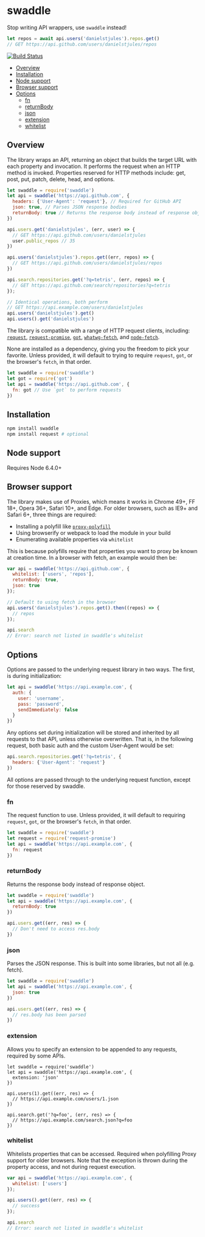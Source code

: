 # swaddle

Stop writing API wrappers, use `swaddle` instead!

``` javascript
let repos = await api.users('danielstjules').repos.get()
// GET https://api.github.com/users/danielstjules/repos
```

[![Build Status](https://travis-ci.org/danielstjules/swaddle.svg?branch=master)](https://travis-ci.org/danielstjules/swaddle)

* [Overview](#overview)
* [Installation](#installation)
* [Node support](#node-support)
* [Browser support](#browser-support)
* [Options](#options)
  * [fn](#fn)
  * [returnBody](#returnbody)
  * [json](#json)
  * [extension](#extension)
  * [whitelist](#whitelist)

## Overview

The library wraps an API, returning an object that builds the target URL with
each property and invocation. It performs the request when an HTTP method is
invoked. Properties reserved for HTTP methods include: get, post, put, patch,
delete, head, and options.

``` javascript
let swaddle = require('swaddle')
let api = swaddle('https://api.github.com', {
  headers: {'User-Agent': 'request'}, // Required for GitHub API
  json: true, // Parses JSON response bodies
  returnBody: true // Returns the response body instead of response object
})

api.users.get('danielstjules', (err, user) => {
  // GET https://api.github.com/users/danielstjules
  user.public_repos // 35
})

api.users('danielstjules').repos.get((err, repos) => {
  // GET https://api.github.com/users/danielstjules/repos
})

api.search.repositories.get('?q=tetris', (err, repos) => {
  // GET https://api.github.com/search/repositories?q=tetris
});

// Identical operations, both perform
// GET https://api.example.com/users/danielstjules
api.users('danielstjules').get()
api.users().get('danielstjules')
```

The library is compatible with a range of HTTP request clients,
including:
[`request`](https://github.com/request/request),
[`request-promise`](https://github.com/request-promise),
[`got`](https://github.com/sindresorhus/got),
[`whatwg-fetch`](https://github.com/github/fetch), and
[`node-fetch`](https://github.com/bitinn/node-fetch).

None are installed as a dependency, giving you the freedom to pick your
favorite. Unless provided, it will default to trying to require `request`,
`got`, or the browser's `fetch`, in that order.

``` javascript
let swaddle = require('swaddle')
let got = require('got')
let api = swaddle('https://api.github.com', {
  fn: got // Use `got` to perform requests
})
```

## Installation

``` bash
npm install swaddle
npm install request # optional
```

## Node support

Requires Node 6.4.0+

## Browser support

The library makes use of Proxies, which means it works in Chrome 49+, FF 18+,
Opera 36+, Safari 10+, and Edge. For older browsers, such as IE9+ and Safari 6+,
three things are required:
* Installing a polyfill like
  [`proxy-polyfill`](https://github.com/GoogleChrome/proxy-polyfill)
* Using browserify or webpack to load the module in your build
* Enumerating available properties via `whitelist`

This is because polyfills require that properties you want to proxy be known at
creation time. In a browser with fetch, an example would then be:

``` javascript
var api = swaddle('https://api.github.com', {
  whitelist: ['users', 'repos'],
  returnBody: true,
  json: true
});

// Default to using fetch in the browser
api.users('danielstjules').repos.get().then((repos) => {
  // repos
});

api.search
// Error: search not listed in swaddle's whitelist
```

## Options

Options are passed to the underlying request library in two ways. The first,
is during initialization:

``` javascript
let api = swaddle('https://api.example.com', {
  auth: {
    user: 'username',
    pass: 'password',
    sendImmediately: false
  }
})
```

Any options set during initialization will be stored and inherited by all
requests to that API, unless otherwise overwritten. That is, in the following
request, both basic auth and the custom User-Agent would be set:

``` javascript
api.search.repositories.get('?q=tetris', {
  headers: {'User-Agent': 'request'}
})
```

All options are passed through to the underlying request function,
except for those reserved by swaddle.

### fn

The request function to use. Unless provided, it will default to requiring
`request`, `got`, or the browser's `fetch`, in that order.

``` javascript
let swaddle = require('swaddle')
let request = require('request-promise')
let api = swaddle('https://api.example.com', {
  fn: request
})
```

### returnBody

Returns the response body instead of response object.

``` javascript
let swaddle = require('swaddle')
let api = swaddle('https://api.example.com', {
  returnBody: true
})

api.users.get((err, res) => {
  // Don't need to access res.body
})
```

### json

Parses the JSON response. This is built into some libraries, but not all
(e.g. fetch).

``` javascript
let swaddle = require('swaddle')
let api = swaddle('https://api.example.com', {
  json: true
})

api.users.get((err, res) => {
  // res.body has been parsed
})
```

### extension

Allows you to specify an extension to be appended to any requests,
required by some APIs.

```
let swaddle = require('swaddle')
let api = swaddle('https://api.example.com', {
  extension: 'json'
})

api.users(1).get((err, res) => {
  // https://api.example.com/users/1.json
})

api.search.get('?q=foo', (err, res) => {
  // https://api.example.com/search.json?q=foo
})
```

### whitelist

Whitelists properties that can be accessed. Required when polyfilling Proxy
support for older browsers. Note that the exception is thrown during the
property access, and not during request execution.

``` javascript
var api = swaddle('https://api.example.com', {
  whitelist: ['users']
});

api.users().get((err, res) => {
  // success
});

api.search
// Error: search not listed in swaddle's whitelist
```
